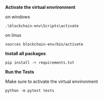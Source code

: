 **Activate the virtual envrironment**

on windows

```
.\blockchain-env\Scripts\activate
```

on linux

```
sources blockchain-env/bin/activate
```

**Install all packages**

```
pip install -r requirements.txt
```

**Run the Tests**

Make sure to  activate the virtual environment

```
python -m pytest tests
```
